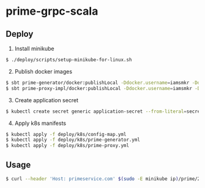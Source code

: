 # prime-grpc-scala

## Deploy
1. Install minikube
```sh
$ ./deploy/scripts/setup-minikube-for-linux.sh
```

2. Publish docker images
```sh
$ sbt prime-generator/docker:publishLocal -Ddocker.username=iamsmkr -Ddocker.registry=index.docker.io
$ sbt prime-proxy-impl/docker:publishLocal -Ddocker.username=iamsmkr -Ddocker.registry=index.docker.io
```

3. Create application secret
```sh
$ kubectl create secret generic application-secret --from-literal=secret="$(openssl rand -base64 48)"
```

4. Apply k8s manifests
```sh
$ kubectl apply -f deploy/k8s/config-map.yml
$ kubectl apply -f deploy/k8s/prime-generator.yml
$ kubectl apply -f deploy/k8s/prime-proxy.yml
```

## Usage
```sh
$ curl --header 'Host: primeservice.com' $(sudo -E minikube ip)/prime/23
```
